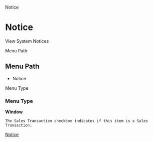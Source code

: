 
Notice
# Notice


View System Notices

Menu Path
## Menu Path



- Notice

Menu Type
### Menu Type

**Window**

```
The Sales Transaction checkbox indicates if this item is a Sales Transaction.
```

[Notice](../../functional-guide/window/window-notice.md)